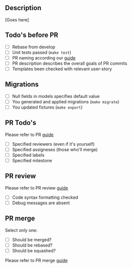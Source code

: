 
## Description

[Goes here]

## Todo's before PR

- [ ] Rebase from develop
- [ ] Unit tests passed (`make test`)
- [ ] PR naming according our [guide](https://github.com/InformedSolutions/OFS-MORE-DevOps-Tooling/wiki/Commits-guideline)
- [ ] PR description describes the overall goals of PR commits
- [ ] Templates been checked with relevant user-story

## Migrations

- [ ] Null fields in models specifies default value
- [ ] You generated and applied migrations (`make migrate`)
- [ ] You updated fixtures (`make export`)

## PR Todo's

Please refer to PR [guide](https://github.com/InformedSolutions/OFS-MORE-DevOps-Tooling/wiki/Pull-requests#how-to-submit-a-pull-request)

- [ ] Specified reviewers (even if it's yourself)
- [ ] Specified assigneses (those who'll merge)
- [ ] Specified labels
- [ ] Specified milestone

## PR review

Please refer to PR review [guide](https://github.com/InformedSolutions/OFS-MORE-DevOps-Tooling/wiki/Pull-requests#how-to-review-a-pull_request)

- [ ] Code syntax formatting checked
- [ ] Debug messages are absent

## PR merge

Select only one:

- [ ] Should be merged?
- [ ] Should be rebased?
- [ ] Should be squashed?

Please refer to PR merge [guide](https://github.com/InformedSolutions/OFS-MORE-DevOps-Tooling/wiki/Pull-requests#how-to-merge-a-pull_request)
